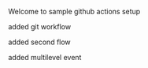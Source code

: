 Welcome to sample github actions setup

added git workflow

added second flow


added multilevel event 